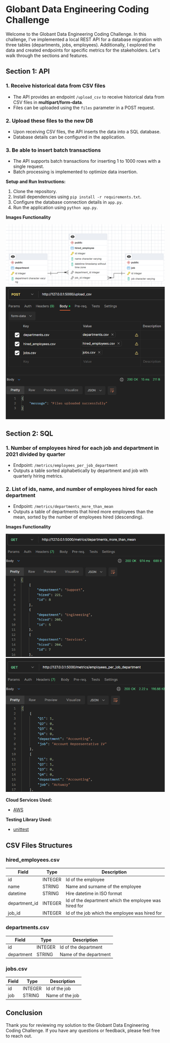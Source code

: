 
# Globant Data Engineering Coding Challenge

Welcome to the Globant Data Engineering Coding Challenge. In this challenge, I've implemented a local REST API for a database migration with three tables (departments, jobs, employees). Additionally, I explored the data and created endpoints for specific metrics for the stakeholders. Let's walk through the sections and features.

## Section 1: API

### 1. Receive historical data from CSV files
- The API provides an endpoint `/upload_csv` to receive historical data from CSV files in  **multipart/form-data**.
- Files can be uploaded using the `files` parameter in a POST request.

### 2. Upload these files to the new DB
- Upon receiving CSV files, the API inserts the data into a SQL database.
- Database details can be configured in the application.

### 3. Be able to insert batch transactions
- The API supports batch transactions for inserting 1 to 1000 rows with a single request.
- Batch processing is implemented to optimize data insertion.

**Setup and Run Instructions:**
1. Clone the repository.
2. Install dependencies using `pip install -r requirements.txt`.
3. Configure the database connection details in `app.py`.
4. Run the application using `python app.py`.

**Images Functionality**

![alt-text-1](images/SchemaDatabase.png)
![alt-text-2](images/Section_1_API.png)
## Section 2: SQL

### 1. Number of employees hired for each job and department in 2021 divided by quarter
- Endpoint: `/metrics/employees_per_job_department`
- Outputs a table sorted alphabetically by department and job with quarterly hiring metrics.

### 2. List of ids, name, and number of employees hired for each department
- Endpoint: `/metrics/departments_more_than_mean`
- Outputs a table of departments that hired more employees than the mean, sorted by the number of employees hired (descending).

**Images Functionality**

![alt-text-1](images/Section_2_SQL_endpoint1.png)
![alt-text-2](images/Section_2_SQL_endpoint2.png )


**Cloud Services Used:**
- [AWS](https://aws.amazon.com/es/)

**Testing Library Used:**
- [unittest](https://docs.python.org/3/library/unittest.html)


## CSV Files Structures

### hired_employees.csv
| Field         | Type    | Description                                             |
|---------------|---------|---------------------------------------------------------|
| id            | INTEGER | Id of the employee                                      |
| name          | STRING  | Name and surname of the employee                        |
| datetime      | STRING  | Hire datetime in ISO format                             |
| department_id | INTEGER | Id of the department which the employee was hired for   |
| job_id        | INTEGER | Id of the job which the employee was hired for          |

### departments.csv
| Field      | Type    | Description                 |
|------------|---------|-----------------------------|
| id         | INTEGER | Id of the department        |
| department | STRING  | Name of the department      |

### jobs.csv
| Field | Type    | Description           |
|-------|---------|-----------------------|
| id    | INTEGER | Id of the job          |
| job   | STRING  | Name of the job         |


## Conclusion

Thank you for reviewing my solution to the Globant Data Engineering Coding Challenge. If you have any questions or feedback, please feel free to reach out.
